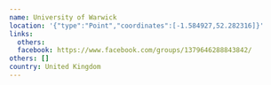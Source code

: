```yaml
---
name: University of Warwick
location: '{"type":"Point","coordinates":[-1.584927,52.282316]}'
links:
  others: 
  facebook: https://www.facebook.com/groups/1379646288843842/
others: []
country: United Kingdom
---
```


